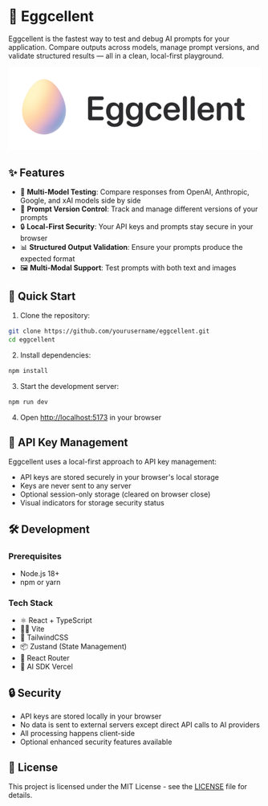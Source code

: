 # 🥚 Eggcellent

Eggcellent is the fastest way to test and debug AI prompts for your application. Compare outputs across models, manage prompt versions, and validate structured results — all in a clean, local-first playground.

![Eggcellent Screenshot](public/image.png)

## ✨ Features

- 🚀 **Multi-Model Testing**: Compare responses from OpenAI, Anthropic, Google, and xAI models side by side
- 🔄 **Prompt Version Control**: Track and manage different versions of your prompts
- 🔒 **Local-First Security**: Your API keys and prompts stay secure in your browser
- 📊 **Structured Output Validation**: Ensure your prompts produce the expected format
- 🖼️ **Multi-Modal Support**: Test prompts with both text and images

## 🚀 Quick Start

1. Clone the repository:

```bash
git clone https://github.com/yourusername/eggcellent.git
cd eggcellent
```

2. Install dependencies:

```bash
npm install
```

3. Start the development server:

```bash
npm run dev
```

4. Open [http://localhost:5173](http://localhost:5173) in your browser

## 🔑 API Key Management

Eggcellent uses a local-first approach to API key management:

- API keys are stored securely in your browser's local storage
- Keys are never sent to any server
- Optional session-only storage (cleared on browser close)
- Visual indicators for storage security status

## 🛠️ Development

### Prerequisites

- Node.js 18+
- npm or yarn

### Tech Stack

- ⚛️ React + TypeScript
- 🏃‍♂️ Vite
- 🎨 TailwindCSS
- 📦 Zustand (State Management)
- 🔄 React Router
- 🧪 AI SDK Vercel

## 🔒 Security

- API keys are stored locally in your browser
- No data is sent to external servers except direct API calls to AI providers
- All processing happens client-side
- Optional enhanced security features available

## 📄 License

This project is licensed under the MIT License - see the [LICENSE](LICENSE) file for details.

